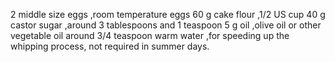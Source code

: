 2 middle size eggs ,room temperature eggs
60 g cake flour ,1/2 US cup
40 g castor sugar ,around 3 tablespoons and 1 teaspoon
5 g oil ,olive oil or other vegetable oil around 3/4 teaspoon
warm water ,for speeding up the whipping process, not required in summer days.